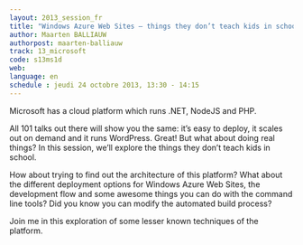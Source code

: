 ```yaml
---
layout: 2013_session_fr
title: "Windows Azure Web Sites – things they don’t teach kids in school"
author: Maarten BALLIAUW
authorpost: maarten-balliauw
track: 13_microsoft
code: s13ms1d
web: 
language: en
schedule : jeudi 24 octobre 2013, 13:30 - 14:15
---
```


Microsoft has a cloud platform which runs .NET, NodeJS and PHP.

All 101 talks out there will show you the same: it’s easy to deploy, it scales out on demand and it runs WordPress. Great! But what about doing real things? In this session, we’ll explore the things they don’t teach kids in school.

How about trying to find out the architecture of this platform? What about the different deployment options for Windows Azure Web Sites, the development flow and some awesome things you can do with the command line tools? Did you know you can modify the automated build process?

Join me in this exploration of some lesser known techniques of the platform.
